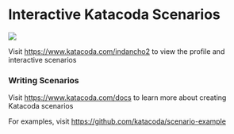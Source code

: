 # Interactive Katacoda Scenarios

[![](http://shields.katacoda.com/katacoda/indancho2/count.svg)](https://www.katacoda.com/indancho2 "Get your profile on Katacoda.com")

Visit https://www.katacoda.com/indancho2 to view the profile and interactive scenarios

### Writing Scenarios
Visit https://www.katacoda.com/docs to learn more about creating Katacoda scenarios

For examples, visit https://github.com/katacoda/scenario-example
